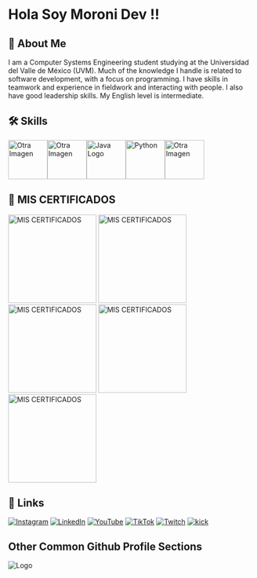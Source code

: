 # Hola Soy Moroni Dev !!
## 🚀 About Me
I am a Computer Systems Engineering student studying at the Universidad del Valle de México (UVM). Much of the knowledge I handle is related to software development, with a focus on programming. I have skills in teamwork and experience in fieldwork and interacting with people. I also have good leadership skills. My English level is intermediate.

## 🛠 Skills
<div style="display: flex;">
  <a href="URL_DEL_ENLACE_5"><img src="https://imgur.com/83XGCsW.png" alt="Otra Imagen" width="80"></a>
  <a href="URL_DEL_ENLACE_3"><img src="https://imgur.com/mKnLhhW.png" alt="Otra Imagen" width="80"></a>
  <a href="URL_DEL_ENLACE_2"><img src="https://imgur.com/R3l1PLn.png" alt="Java Logo" width="80"></a>
  <a href="URL_DEL_ENLACE_4"><img src="https://imgur.com/WqJuHmp.png" alt="Python" width="80"></a>
  <a href="URL_DEL_ENLACE_7"><img src="https://imgur.com/sg4JPPC" alt="Otra Imagen" width="80"></a>
  

</div>


## 🔗 MIS CERTIFICADOS
<a href="https://1drv.ms/b/s!AgZ-OdfYz8T7gQJfhHogtT0jxh6F"><img src="https://i.imgur.com/K6EJBRY.png" alt="MIS CERTIFICADOS" width="180"></a>
<a href="https://1drv.ms/b/s!AgZ-OdfYz8T7cXrQLeq3LPFKeJA?e=HdSyjl"><img src="https://i.imgur.com/K6EJBRY.png" alt="MIS CERTIFICADOS" width="180"></a>
<a href="https://1drv.ms/b/s!AgZ-OdfYz8T7b787qj9bJKRxb2s?e=SCUk7w"><img src="https://i.imgur.com/K6EJBRY.png" alt="MIS CERTIFICADOS" width="180"></a>
<a href="https://1drv.ms/b/s!AgZ-OdfYz8T7cI5OjrOH9FPaH7c?e=N4IoOb"><img src="https://i.imgur.com/K6EJBRY.png" alt="MIS CERTIFICADOS" width="180"></a>
<a href="https://1drv.ms/b/s!AgZ-OdfYz8T7diK8jOxquljSNbI?e=DecE4p"><img src="https://i.imgur.com/K6EJBRY.png" alt="MIS CERTIFICADOS" width="180"></a>

## 🔗 Links
[![Instagram](https://img.shields.io/badge/Instagram-E4405F?style=for-the-badge&logo=instagram&logoColor=white)](https://www.instagram.com/moroni.dev/)
[![LinkedIn](https://img.shields.io/badge/linkedin-0A66C2?style=for-the-badge&logo=linkedin&logoColor=white)](https://www.linkedin.com/public-profile/settings)
[![YouTube](https://img.shields.io/badge/youtube-FF0000?style=for-the-badge&logo=youtube&logoColor=white)](https://www.youtube.com/@moroni.dev01)
[![TikTok](https://img.shields.io/badge/tiktok-000000?style=for-the-badge&logo=tiktok&logoColor=white)](http://www.tiktok.com/@moroni.dev)
[![Twitch](https://img.shields.io/badge/twitch-9146FF?style=for-the-badge&logo=twitch&logoColor=white)](https://m.twitch.tv/gazelem01)
[![kick](https://img.shields.io/badge/kick-000000?style=for-the-badge&logo=kickstarter&logoColor=green)](https://kick.com/gazelem)



## Other Common Github Profile Sections
![Logo](https://imgur.com/yzBLH9B.png)





   
